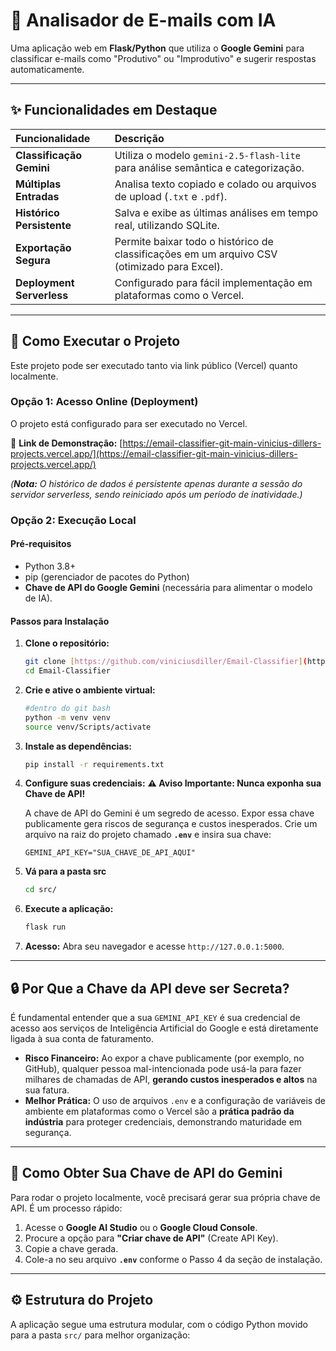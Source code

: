 # 📧 Analisador de E-mails com IA

Uma aplicação web em **Flask/Python** que utiliza o **Google Gemini** para classificar e-mails como "Produtivo" ou "Improdutivo" e sugerir respostas automaticamente.

---

## ✨ Funcionalidades em Destaque

| Funcionalidade            | Descrição                                                                                   |
| :------------------------ | :------------------------------------------------------------------------------------------ |
| **Classificação Gemini**  | Utiliza o modelo `gemini-2.5-flash-lite` para análise semântica e categorização.            |
| **Múltiplas Entradas**    | Analisa texto copiado e colado ou arquivos de upload (`.txt` e `.pdf`).                     |
| **Histórico Persistente** | Salva e exibe as últimas análises em tempo real, utilizando SQLite.                         |
| **Exportação Segura**     | Permite baixar todo o histórico de classificações em um arquivo CSV (otimizado para Excel). |
| **Deployment Serverless** | Configurado para fácil implementação em plataformas como o Vercel.                          |

---

## 🚀 Como Executar o Projeto

Este projeto pode ser executado tanto via link público (Vercel) quanto localmente.

### Opção 1: Acesso Online (Deployment)

O projeto está configurado para ser executado no Vercel.

🔗 **Link de Demonstração:** [https://email-classifier-git-main-vinicius-dillers-projects.vercel.app/](https://email-classifier-git-main-vinicius-dillers-projects.vercel.app/)

_(**Nota:** O histórico de dados é persistente apenas durante a sessão do servidor serverless, sendo reiniciado após um período de inatividade.)_

### Opção 2: Execução Local

#### Pré-requisitos

- Python 3.8+
- pip (gerenciador de pacotes do Python)
- **Chave de API do Google Gemini** (necessária para alimentar o modelo de IA).

#### Passos para Instalação

1. **Clone o repositório:**

   ```bash
   git clone [https://github.com/viniciusdiller/Email-Classifier](https://github.com/viniciusdiller/Email-Classifier)
   cd Email-Classifier
   ```

2. **Crie e ative o ambiente virtual:**

   ```bash
   #dentro do git bash
   python -m venv venv
   source venv/Scripts/activate

   ```

3. **Instale as dependências:**

   ```bash
   pip install -r requirements.txt
   ```

4. **Configure suas credenciais:**
   **⚠️ Aviso Importante: Nunca exponha sua Chave de API!**

   A chave de API do Gemini é um segredo de acesso. Expor essa chave publicamente gera riscos de segurança e custos inesperados. Crie um arquivo na raiz do projeto chamado **`.env`** e insira sua chave:

   ```.env
   GEMINI_API_KEY="SUA_CHAVE_DE_API_AQUI"
   ```

5. **Vá para a pasta src**

   ```bash
   cd src/
   ```

5. **Execute a aplicação:**

   ```bash
   flask run
   ```

6. **Acesso:** Abra seu navegador e acesse `http://127.0.0.1:5000`.

---

## 🔒 Por Que a Chave da API deve ser Secreta?

É fundamental entender que a sua `GEMINI_API_KEY` é sua credencial de acesso aos serviços de Inteligência Artificial do Google e está diretamente ligada à sua conta de faturamento.

- **Risco Financeiro:** Ao expor a chave publicamente (por exemplo, no GitHub), qualquer pessoa mal-intencionada pode usá-la para fazer milhares de chamadas de API, **gerando custos inesperados e altos** na sua fatura.
- **Melhor Prática:** O uso de arquivos `.env` e a configuração de variáveis de ambiente em plataformas como o Vercel são a **prática padrão da indústria** para proteger credenciais, demonstrando maturidade em segurança.

---

## 🔑 Como Obter Sua Chave de API do Gemini

Para rodar o projeto localmente, você precisará gerar sua própria chave de API. É um processo rápido:

1. Acesse o **Google AI Studio** ou o **Google Cloud Console**.
2. Procure a opção para **"Criar chave de API"** (Create API Key).
3. Copie a chave gerada.
4. Cole-a no seu arquivo **`.env`** conforme o Passo 4 da seção de instalação.

---

## ⚙️ Estrutura do Projeto

A aplicação segue uma estrutura modular, com o código Python movido para a pasta `src/` para melhor organização:

